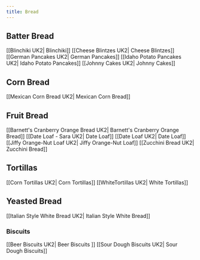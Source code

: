 ```yaml
---
title: Bread
---
```

## Batter Bread
[[Blinchiki UK2| Blinchiki]]
[[Cheese Blintzes UK2| Cheese Blintzes]]
[[German Pancakes UK2| German Pancakes]]
[[Idaho Potato Pancakes UK2| Idaho Potato Pancakes]]
[[Johnny Cakes UK2| Johnny Cakes]]
## Corn Bread
[[Mexican Corn Bread UK2| Mexican Corn Bread]]
## Fruit Bread
[[Barnett's Cranberry Orange Bread UK2| Barnett's Cranberry Orange Bread]]
[[Date Loaf - Sara UK2| Date Loaf]]
[[Date Loaf UK2| Date Loaf]]
[[Jiffy Orange-Nut Loaf UK2| Jiffy Orange-Nut Loaf]]
[[Zucchini Bread UK2| Zucchini Bread]]
## Tortillas
[[Corn Tortillas UK2| Corn Tortillas]]
[[WhiteTortillas UK2| White Tortillas]]
## Yeasted Bread
[[Italian Style White Bread UK2| Italian Style White Bread]]
### Biscuits 
[[Beer Biscuits UK2| Beer Biscuits ]]
[[Sour Dough Biscuits UK2| Sour Dough Biscuits]]